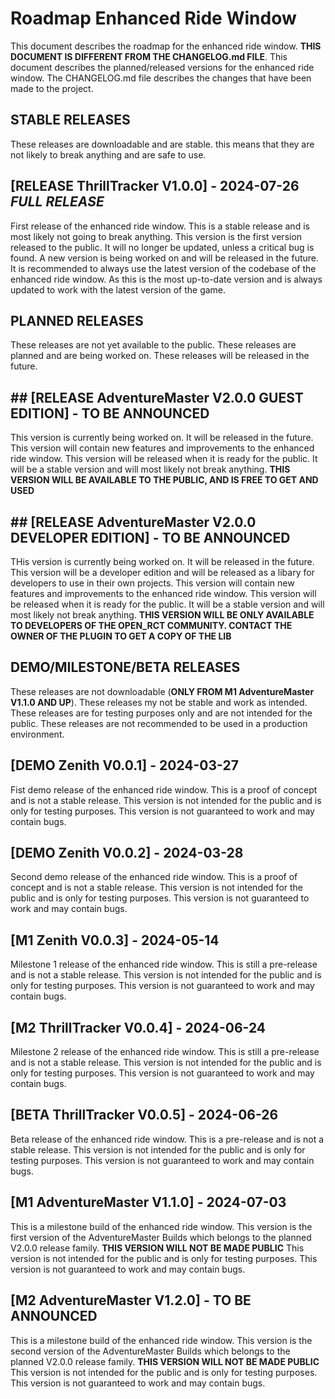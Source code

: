 # Roadmap Enhanced Ride Window
This document describes the roadmap for the enhanced ride window.
**THIS DOCUMENT IS DIFFERENT FROM THE CHANGELOG.md FILE**. This document describes the planned/released versions for the enhanced ride window. 
The CHANGELOG.md file describes the changes that have been made to the project.

## **STABLE RELEASES**

These releases are downloadable and are stable. this means that they are not likely to break anything and are safe to use.


## [RELEASE ThrillTracker V1.0.0] - 2024-07-26 ***FULL RELEASE***
First release of the enhanced ride window. This is a stable release and is most likely not going to break anything.
This version is the first version released to the public.
It will no longer be updated, unless a critical bug is found. A new version is being worked on and will be released in the future.
It is recommended to always use the latest version of the codebase of the enhanced ride window. As this is the most up-to-date version and is always updated to work with the latest version of the game.

## **PLANNED RELEASES**

These releases are not yet available to the public. These releases are planned and are being worked on. These releases will be released in the future.

## ## [RELEASE AdventureMaster V2.0.0 GUEST EDITION] - TO BE ANNOUNCED
This version is currently being worked on. It will be released in the future.
This version will contain new features and improvements to the enhanced ride window.
This version will be released when it is ready for the public.
It will be a stable version and will most likely not break anything.
**THIS VERSION WILL BE AVAILABLE TO THE PUBLIC, AND IS FREE TO GET AND USED**

## ## [RELEASE AdventureMaster V2.0.0 DEVELOPER EDITION] - TO BE ANNOUNCED
THis version is currently being worked on. It will be released in the future.
This version will be a developer edition and will be released as a libary for developers to use in their own projects.
This version will contain new features and improvements to the enhanced ride window.
This version will be released when it is ready for the public.
It will be a stable version and will most likely not break anything.
**THIS VERSION WILL BE ONLY AVAILABLE TO DEVELOPERS OF THE OPEN_RCT COMMUNITY. CONTACT THE OWNER OF THE PLUGIN TO GET A COPY OF THE LIB**

## **DEMO/MILESTONE/BETA RELEASES**

These releases are not downloadable (**ONLY FROM M1 AdventureMaster V1.1.0 AND UP**). These releases my not be stable and work as intended. These releases are for testing purposes only and are not intended for the public. 
These releases are not recommended to be used in a production environment. 

## [DEMO Zenith V0.0.1] - 2024-03-27
Fist demo release of the enhanced ride window.
This is a proof of concept and is not a stable release.
This version is not intended for the public and is only for testing purposes.
This version is not guaranteed to work and may contain bugs.

## [DEMO Zenith V0.0.2] - 2024-03-28
Second demo release of the enhanced ride window.
This is a proof of concept and is not a stable release.
This version is not intended for the public and is only for testing purposes.
This version is not guaranteed to work and may contain bugs.

## [M1 Zenith V0.0.3] - 2024-05-14
Milestone 1 release of the enhanced ride window.
This is still a pre-release and is not a stable release.
This version is not intended for the public and is only for testing purposes.
This version is not guaranteed to work and may contain bugs.

## [M2 ThrillTracker V0.0.4] - 2024-06-24
Milestone 2 release of the enhanced ride window.
This is still a pre-release and is not a stable release.
This version is not intended for the public and is only for testing purposes.
This version is not guaranteed to work and may contain bugs.

## [BETA ThrillTracker V0.0.5] - 2024-06-26
Beta release of the enhanced ride window.
This is a pre-release and is not a stable release.
This version is not intended for the public and is only for testing purposes.
This version is not guaranteed to work and may contain bugs.

## [M1 AdventureMaster V1.1.0] - 2024-07-03
This is a milestone build of the enhanced ride window.
This version is the first version of the AdventureMaster Builds which belongs to the planned V2.0.0 release family.
**THIS VERSION WILL NOT BE MADE PUBLIC**
This version is not intended for the public and is only for testing purposes.
This version is not guaranteed to work and may contain bugs.

## [M2 AdventureMaster V1.2.0] - TO BE ANNOUNCED
This is a milestone build of the enhanced ride window.
This version is the second version of the AdventureMaster Builds which belongs to the planned V2.0.0 release family.
**THIS VERSION WILL NOT BE MADE PUBLIC**
This version is not intended for the public and is only for testing purposes.
This version is not guaranteed to work and may contain bugs.